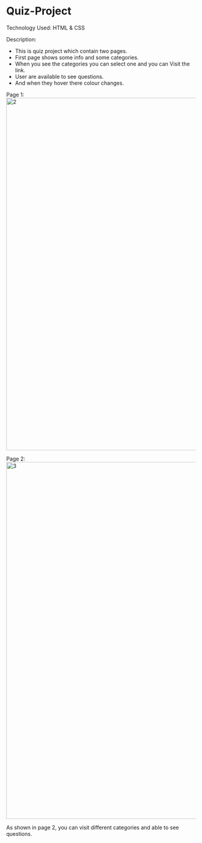 # Quiz-Project

Technology Used: HTML & CSS 

Description:
- This is quiz project which contain two pages.
- First page shows some info and some categories.
- When you see the categories you can select one and you can Visit the link.
- User are available to see questions.
- And when they hover there colour changes.

Page 1:
<img width="938" alt="2" src="https://user-images.githubusercontent.com/106910177/191802302-c012e92e-d6f8-4a0d-b3f5-b654f6aa518a.png">


Page 2:
<img width="950" alt="3" src="https://user-images.githubusercontent.com/106910177/191802967-b8bdfe17-699e-4cc6-9349-a81a198fbca5.png">

As shown in page 2, you can visit different categories and able to see questions.
